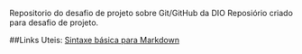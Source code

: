 Repositorio do desafio de projeto sobre Git/GitHub da DIO
Reposiório criado para desafio de projeto.

##Links Uteis:
[Sintaxe básica para Markdown](https://www.markdownguide.org/basic-Syntax)
